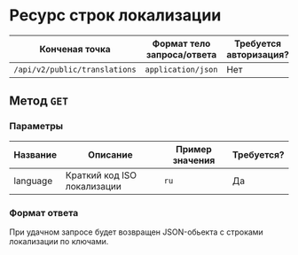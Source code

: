 # Ресурс строк локализации
| Конченая точка                | Формат тело запроса/ответа | Требуется авторизация? |
|-------------------------------|----------------------------|------------------------|
| `/api/v2/public/translations` | `application/json`         | Нет                    |

## Метод `GET`
### Параметры
| Название       | Описание                    | Пример значения | Требуется?      |
|----------------|-----------------------------|-----------------|-----------------|
| language       | Краткий код ISO локализации | `ru`            | Да              |

### Формат ответа
При удачном запросе будет возвращен JSON-обьекта с строками локализации по ключами.
